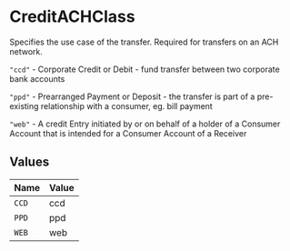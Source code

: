 # CreditACHClass

Specifies the use case of the transfer. Required for transfers on an ACH network.

`"ccd"` - Corporate Credit or Debit - fund transfer between two corporate bank accounts

`"ppd"` - Prearranged Payment or Deposit - the transfer is part of a pre-existing relationship with a consumer, eg. bill payment

`"web"` - A credit Entry initiated by or on behalf of a holder of a Consumer Account that is intended for a Consumer Account of a Receiver


## Values

| Name  | Value |
| ----- | ----- |
| `CCD` | ccd   |
| `PPD` | ppd   |
| `WEB` | web   |